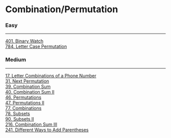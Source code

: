 # Combination/Permutation

### Easy
---
[401. Binary Watch](solutions/0401-Binary%20Watch.md)</br>
[784. Letter Case Permutation](solutions/0784-Letter%20Case%20Permutation.md)</br>

### Medium
---
[17. Letter Combinations of a Phone Number](solutions/0017-Letter%20Combinations%20of%20a%20Phone%20Number.md)</br>
[31. Next Permutation](solutions/0031-Next%20Permutation.md)</br>
[39. Combination Sum](solutions/0039-Combination%20Sum.md)</br>
[40. Combination Sum II](solutions/0040-Combination%20Sum%20II.md)</br>
[46. Permutations](solutions/0046-Permutations.md)</br>
[47. Permutations II](solutions/0047-Permutations%20II.md)</br>
[77. Combinations](solutions/0077-Combinations.md)</br>
[78. Subsets](solutions/0078-Subsets.md)</br>
[90. Subsets II](solutions/0090-Subsets%20II.md)</br>
[216. Combination Sum III](solutions/0216-Combination%20Sum%20III.md)</br>
[241. Different Ways to Add Parentheses](solutions/0241-Different%20Ways%20to%20Add%20Parentheses.md)</br>

